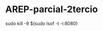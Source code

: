 # AREP-parcial-2tercio

sudo kill -9 $(sudo lsof -t -i:8080)

















































